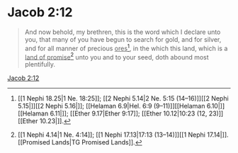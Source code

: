 # Jacob 2:12

> And now behold, my brethren, this is the word which I declare unto you, that many of you have begun to search for gold, and for silver, and for all manner of precious <u>ores</u>[^a], in the which this land, which is a <u>land of promise</u>[^b] unto you and to your seed, doth abound most plentifully.

[Jacob 2:12](https://www.churchofjesuschrist.org/study/scriptures/bofm/jacob/2?lang=eng&id=p12#p12)


[^a]: [[1 Nephi 18.25|1 Ne. 18:25]]; [[2 Nephi 5.14|2 Ne. 5:15 (14–16)]][[2 Nephi 5.15|]][[2 Nephi 5.16|]]; [[Helaman 6.9|Hel. 6:9 (9–11)]][[Helaman 6.10|]][[Helaman 6.11|]]; [[Ether 9.17|Ether 9:17]]; [[Ether 10.12|10:23 (12, 23)]][[Ether 10.23|]].  
[^b]: [[1 Nephi 4.14|1 Ne. 4:14]]; [[1 Nephi 17.13|17:13 (13–14)]][[1 Nephi 17.14|]]. [[Promised Lands|TG Promised Lands]].  
